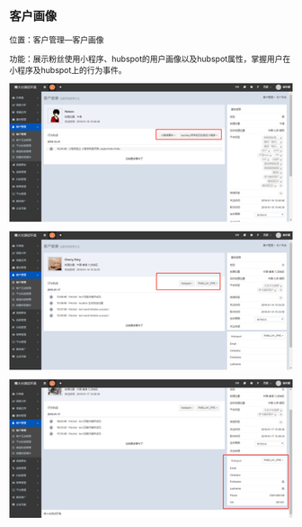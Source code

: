 ## 客户画像

位置：客户管理—客户画像

功能：展示粉丝使用小程序、hubspot的用户画像以及hubspot属性，掌握用户在小程序及hubspot上的行为事件。

![](/assets/xcxhx.png)

![](/assets/hubspothx.png)

![](/assets/hubspotsx.png)







